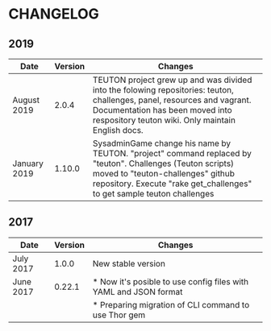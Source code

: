 
# CHANGELOG

## 2019

|Date      |Version |Changes |
|--------- |------- |------- |
| August 2019 | 2.0.4 | TEUTON project grew up and was divided into the folowing repositories: teuton, challenges, panel, resources and vagrant. Documentation has been moved into respository teuton wiki. Only maintain English docs. |
|January 2019 |1.10.0   | SysadminGame change his name by TEUTON. "project" command replaced by "teuton". Challenges (Teuton scripts) moved to "teuton-challenges" github repository. Execute "rake get_challenges" to get sample teuton challenges |

## 2017

|Date      |Version |Changes |
|--------- |------- |------- |
|July 2017 |1.0.0   | New stable version |
|June 2017 |0.22.1  | * Now it's posible to use config files with YAML and JSON format |
|          |        | * Preparing migration of CLI command to use Thor gem |
